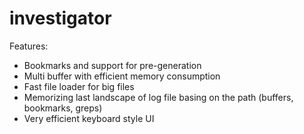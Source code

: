 # investigator

Features:

* Bookmarks and support for pre-generation
* Multi buffer with efficient memory consumption
* Fast file loader for big files
* Memorizing last landscape of log file basing on the path (buffers, bookmarks, greps)
* Very efficient keyboard style UI


